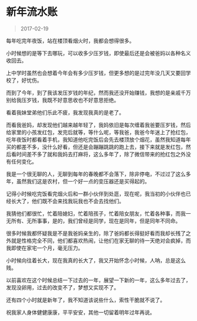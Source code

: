 # 新年流水账

> 2017-02-19

每年吃完年夜饭，站在楼顶看烟火时，我都会想得很多。

小时候想的是等下去哪玩，可以收多少压岁钱，即使最后还是会被爸妈以各种名义收回去。

上中学时虽然也会想着今年会有多少压岁钱，但更多想的是过完年没几天又要回学校了，好忧伤。

而到了今年，到了我该发压岁钱的年纪，然而我还没开始赚钱，我想的是亲戚千万别给我压岁钱，我既不好意思收也不好意思拒绝。

看着我妹堂弟他们乐此不疲，我发现我真的是老了。

而看我爸妈，却发现他们越来越年轻了，我妈依旧是每次缠着我爸要压岁钱，然后给家里的小孩发红包，发完后就等，等什么呢，等我爸，我爸今年迷上了抢红包，吃年夜饭时都看着手机，我知道他吃完饭后会先去楼顶放个烟花，虽然我知道每年买的都差不多，没什么好看，但还是会蹦蹦跳跳的跑上去，接下来就是发红包，然后看时间差不多了就和我妈去打麻将，这么多年了，除了微信带来的抢红包之外没有任何变化。

我是一个很无聊的人，无聊到每年的春晚都不会落下，除非停电，不过过了这么多年，虽然我们这是农村，但一个好一点的变压器还是买得起的。

记得小时候吃完饭看完烟火后和一群小伙伴到处逛，现在呢，我当初的小伙伴也已经长大了，他们既不会来找我玩我也不会去找他们。

我猜他们都很忙，忙着陪媳妇，忙着陪孩子，忙着陪女朋友，忙着各种事，而我一无所有、无所事事，是的，我们曾经是同学，现在是同年，但是同年不同命。

很多时候我都怀疑我是不是我爸妈亲生的，除了爸妈都长得挺好看而我却长残了之外就是性格完全不同，他们都喜欢热闹，让他们在家无聊的待一天绝对会疯掉，而我即使在家宅一个月，毫无压力。

小时候向往着长大，现在我真的长大了，我又开始怀念小时候，人呐，总是这么贱。

以前喜欢在这个时候总结一下过去的一年，展望一下新的一年，这么多年过去了，发现没卵用，过去的改变不了，梦想又实现不了。

还有四个小时就是新年了，我不知道该说些什么，索性干脆就不说了。

祝我家人身体健健康康，平平安安，其他一切留着明年过年再说。